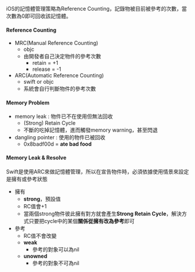 iOS的記憶體管理策略為Reference Counting，記錄物被目前被參考的次數，當次數為0即可回收該記憶體。

#### Reference Counting 
- MRC(Manual Reference Counting)
	- objc
	- 由開發者自己決定物件的參考次數
		- retain = +1
		- release = -1
- ARC(Automatic Reference Counting)
	- swift or objc
	- 系統會自行判斷物件的參考次數

#### Memory Problem
- memory leak : 物件已不在使用但無法回收
	- (Strong) Retain Cycle
	- 不斷的吃掉記憶體，進而觸發memory warning，甚至閃退
- dangling pointer : 使用的物件已被回收
	- 0x8badf00d = **ate bad food**

#### Memory Leak & Resolve
Swift是使用ARC來做記憶體管理，所以在宣告物件時，必須依據使用情景來設定是擁有或參考狀態
- 擁有
	- **strong**，預設值
	- RC值會+1
	- 當兩個strong物件彼此擁有對方就會產生**Strong Retain Cycle**，解決方式只要把cycle中的某個**關係從擁有改為參考**即可
- 參考
	- RC值不會改變
	- **weak**
		- 參考的對象可以為nil
	- **unowned**
		- 參考的對象不可為nil